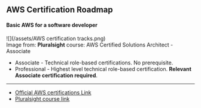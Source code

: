 ## AWS Certification Roadmap

#### Basic AWS for a software developer

![](/assets/AWS certification tracks.png)  
Image from: **Pluralsight** course: AWS Certified Solutions Architect - Associate

* Associate - Technical role-based certifications. No prerequisite.
* Professional - Highest level technical role-based certification. **Relevant Associate certification required**.

---

* [Official AWS certifications Link](https://aws.amazon.com/certification)
* [Pluralsight course link](https://app.pluralsight.com/player?course=aws-certified-solutions-architect-associate&author=elias-khnaser&name=aws-certified-solutions-architect-associate-m1&clip=1&mode=live)
